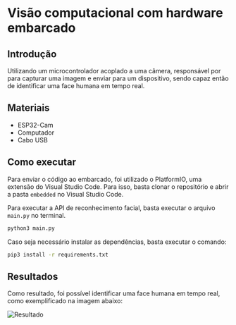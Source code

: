 # Visão computacional com hardware embarcado

## Introdução

Utilizando um microcontrolador acoplado a uma câmera, responsável por para capturar uma imagem e enviar para um dispositivo, sendo capaz então de identificar uma face humana em tempo real.

## Materiais

- ESP32-Cam
- Computador
- Cabo USB

## Como executar

Para enviar o código ao embarcado, foi utilizado o PlatformIO, uma extensão do Visual Studio Code. Para isso, basta clonar o repositório e abrir a pasta `embedded` no Visual Studio Code.

Para executar a API de reconhecimento facial, basta executar o arquivo `main.py` no terminal.

```bash
python3 main.py
```

Caso seja necessário instalar as dependências, basta executar o comando:

```bash
pip3 install -r requirements.txt
```

## Resultados

Como resultado, foi possível identificar uma face humana em tempo real, como exemplificado na imagem abaixo:

![Resultado]("./img/output.jpg)

